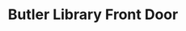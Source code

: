 ---
pid: '37'
_date: between 1934 and 2009
derivativo_link: https://derivativo-3.library.columbia.edu/iiif/2/ldpd:341275/
dlc_link: https://dlc.library.columbia.edu/catalog/cul:6q573n5tpb
format: photographs
iiif_json: https://derivativo-3.library.columbia.edu/iiif/2/ldpd:341275/info.json
name: Beals, A. Tennyson
native_jpg: https://derivativo-3.library.columbia.edu/iiif/2/ldpd:341275/full/!768,768/0/native.jpg
shelf_location: Box no. Box 162, Folder no. Folder 13 (Buildings & Grounds - Morningside
  - Butler Library, exterior), Historical Photograph Collection
subjects: Academic libraries; New York (N.Y.); Butler Library
summary: '"View of Butler Library''s main entrance."'
title: Butler Library Front Door
permalink: /photos/37/
layout: photo-page
---
